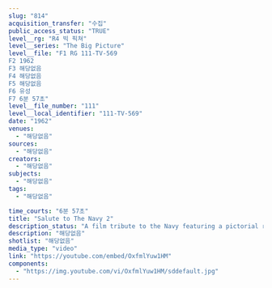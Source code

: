 ```yaml
---
slug: "814"
acquisition_transfer: "수집"
public_access_status: "TRUE"
level__rg: "R4 빅 픽쳐"
level__series: "The Big Picture"
level__file: "F1 RG 111-TV-569
F2 1962
F3 해당없음
F4 해당없음
F5 해당없음
F6 유성
F7 6분 57초"
level__file_number: "111"
level__local_identifier: "111-TV-569"
date: "1962"
venues: 
  - "해당없음"
sources: 
  - "해당없음"
creators: 
  - "해당없음"
subjects: 
  - "해당없음"
tags: 
  - "해당없음"

time_courts: "6분 57초"
title: "Salute to The Navy 2"
description_status: "A film tribute to the Navy featuring a pictorial review of the Navy`s history its achievements and future role in the military establishment."
description: "해당없음"
shotlist: "해당없음"
media_type: "video"
link: "https://youtube.com/embed/OxfmlYuw1HM"
components: 
  - "https://img.youtube.com/vi/OxfmlYuw1HM/sddefault.jpg"
---
```


